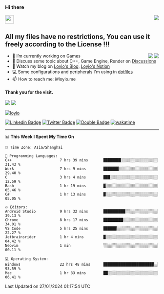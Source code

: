 <h3 align="left">Hi there</h3>
<img src='https://em-content.zobj.net/source/animated-noto-color-emoji/356/waving-hand_light-skin-tone_1f44b-1f3fb_1f3fb.gif' width='28' />
<a align="right" href="https://github.com/loyio/loyio/blob/master/STAR/README.md"><img align="right" src="https://img.shields.io/badge/LOYIO-STAR-green" /></a>

## All my files have no restrictions, You can use it freely according to the License !!!

<a href="https://github.com/loyio#gh-light-mode-only">
     <img align="right"  src="https://loy-readme.vercel.app/api/top-langs/?username=loyio&langs_count=6&hide=css,html,jupyter%20notebook" />
</a>

<a href="https://github.com/loyio#gh-dark-mode-only">
  <img align="right"  src="https://loy-readme.vercel.app/api/top-langs/?username=loyio&langs_count=6&theme=slateorange&hide=css,html,jupyter%20notebook" />
</a>



- 🔭 I’m currently working on Games
- 💬 Discuss some topic about C++, Game Engine, Render on [Discussions](https://github.com/loyio/loyio/discussions)
- 📔 Watch my blog on [Loyio's Blog](https://loyio.me), [Loyio's Notion](https://loyio.notion.site/loyio/Loyio-s-Dashboard-2f56bd29222a445ea9d9e8802a1ac83b)
- 💻 Some configurations and peripherals I'm using in [dotfiles](https://github.com/loyio/dotfiles)
- 📫 How to reach me: i#loyio.me


#### Thank you for the visit.
<img src="http://profile-counter.glitch.me/loyio/count.svg" />

<img src="https://loy-readme.vercel.app/api?username=loyio&show_icons=true&hide=stars&include_all_commits=true&hide_title=true&theme=slateorange" />

     

[![loyio](https://github-profile-trophy.vercel.app/?username=loyio&theme=onedark&column=4)](https://github.com/loyio)

[![Linkedin Badge](https://img.shields.io/badge/-@loyio-0077b5?style=flat-square&logo=Linkedin&logoColor=white&labelColor=0077b5&link=https://www.linkedin.com/in/loyio-hex-363172158/)](https://www.linkedin.com/in/loyio-hex-363172158/)
[![Twitter Badge](https://img.shields.io/badge/-@loyiome-000000?style=flat-square&labelColor=000000&logo=x&logoColor=white&link=https://twitter.com/loyiome)](https://twitter.com/loyiome)
[![Double Badge](https://img.shields.io/badge/@loyio-007722?style=flat&logo=Douban&logoColor=white)](https://www.douban.com/people/susmote)
[![wakatime](https://wakatime.com/badge/user/c0ddc104-5a20-41d1-ab9a-c4d9ea20a4d9.svg)](https://wakatime.com/@c0ddc104-5a20-41d1-ab9a-c4d9ea20a4d9)

-------
<!--START_SECTION:waka-->
📊 **This Week I Spent My Time On** 

```text
🕑︎ Time Zone: Asia/Shanghai

💬 Programming Languages: 
C++                      7 hrs 39 mins       ████████░░░░░░░░░░░░░░░░░   31.43 % 
Work                     7 hrs 9 mins        ███████░░░░░░░░░░░░░░░░░░   29.40 % 
C                        3 hrs 4 mins        ███░░░░░░░░░░░░░░░░░░░░░░   12.59 % 
Bash                     1 hr 19 mins        █░░░░░░░░░░░░░░░░░░░░░░░░   05.46 % 
C#                       1 hr 13 mins        █░░░░░░░░░░░░░░░░░░░░░░░░   05.05 % 

🔥 Editors: 
Android Studio           9 hrs 32 mins       ██████████░░░░░░░░░░░░░░░   39.13 % 
Chrome                   8 hrs 17 mins       █████████░░░░░░░░░░░░░░░░   34.01 % 
VS Code                  5 hrs 25 mins       ██████░░░░░░░░░░░░░░░░░░░   22.27 % 
Jetbrainsrider           1 hr 4 mins         █░░░░░░░░░░░░░░░░░░░░░░░░   04.42 % 
Neovim                   1 min               ░░░░░░░░░░░░░░░░░░░░░░░░░   00.11 % 

💻 Operating System: 
Windows                  22 hrs 48 mins      ███████████████████████░░   93.59 % 
Mac                      1 hr 33 mins        ██░░░░░░░░░░░░░░░░░░░░░░░   06.41 % 
```


 Last Updated on 27/01/2024 01:17:54 UTC
<!--END_SECTION:waka-->
